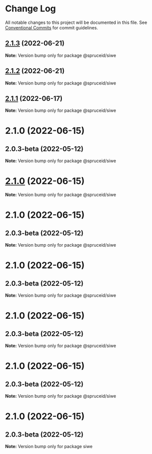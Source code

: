 # Change Log

All notable changes to this project will be documented in this file.
See [Conventional Commits](https://conventionalcommits.org) for commit guidelines.

## [2.1.3](https://github.com/spruceid/private-packages/compare/@spruceid/siwe@2.1.0...@spruceid/siwe@2.1.3) (2022-06-21)

**Note:** Version bump only for package @spruceid/siwe





## [2.1.2](https://github.com/spruceid/private-packages/compare/@spruceid/siwe@2.1.0...@spruceid/siwe@2.1.2) (2022-06-21)

**Note:** Version bump only for package @spruceid/siwe






## [2.1.1](https://github.com/spruceid/private-packages/compare/@spruceid/siwe@2.1.0...@spruceid/siwe@2.1.1) (2022-06-17)

**Note:** Version bump only for package @spruceid/siwe





# 2.1.0 (2022-06-15)



## 2.0.3-beta (2022-05-12)

**Note:** Version bump only for package @spruceid/siwe





# [2.1.0](https://github.com/spruceid/private-packages/compare/@spruceid/siwe@2.1.0...@spruceid/siwe@2.1.0) (2022-06-15)

**Note:** Version bump only for package @spruceid/siwe





# 2.1.0 (2022-06-15)



## 2.0.3-beta (2022-05-12)

**Note:** Version bump only for package @spruceid/siwe





# 2.1.0 (2022-06-15)



## 2.0.3-beta (2022-05-12)

**Note:** Version bump only for package @spruceid/siwe





# 2.1.0 (2022-06-15)



## 2.0.3-beta (2022-05-12)

**Note:** Version bump only for package @spruceid/siwe





# 2.1.0 (2022-06-15)



## 2.0.3-beta (2022-05-12)

**Note:** Version bump only for package @spruceid/siwe





# 2.1.0 (2022-06-15)



## 2.0.3-beta (2022-05-12)

**Note:** Version bump only for package siwe
